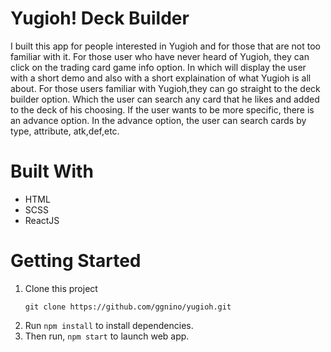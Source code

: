 # Yugioh! Deck Builder

I built this app for people interested in Yugioh and for those that are not too familiar with it. For those user who have never heard of Yugioh, they can click on the trading card game info option. In which will display the user with a short demo and also with a short explaination of what Yugioh is all about. For those users familiar with Yugioh,they can go straight to the deck builder option. Which the user can search any card that he likes and added to the deck of his choosing. If the user wants to be more specific, there is an advance option. In the advance option, the user can search cards by type, attribute, atk,def,etc.

# Built With

<ul>
<li>HTML</li>
<li>SCSS</li>
<li>ReactJS</li>
</ul>

# Getting Started

<ol>
<li>Clone this project <p><code>git clone https://github.com/ggnino/yugioh.git</code></p></li>
<li>Run <code>npm install</code>  to install dependencies.</li>
<li>Then run, <code>npm start</code> to launch web app.</li>
</ol>
